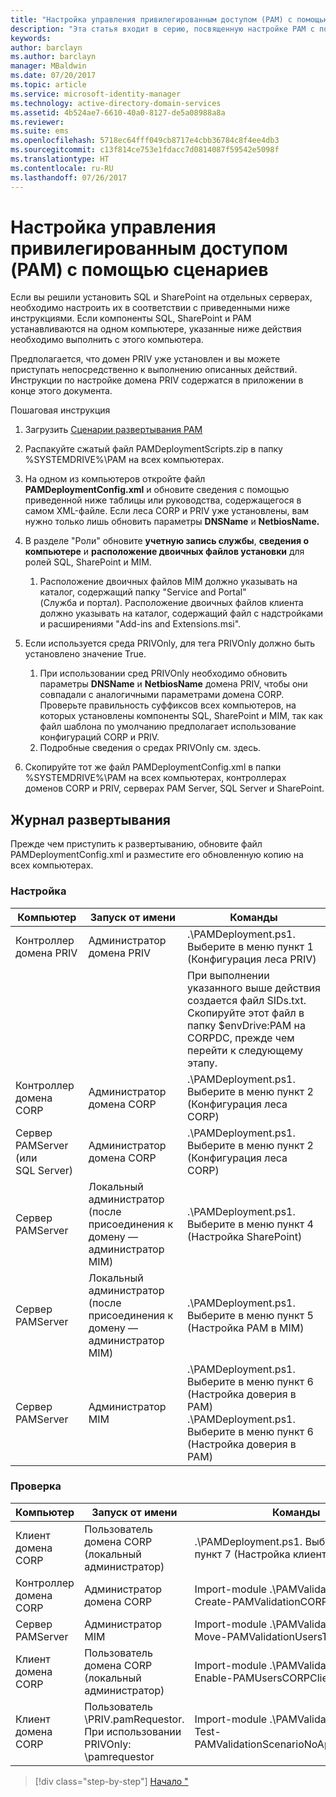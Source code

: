 ```yaml
---
title: "Настройка управления привилегированным доступом (PAM) с помощью сценариев"
description: "Эта статья входит в серию, посвященную настройке PAM с помощью скриптов. Здесь рассматриваются изменения XML-файла, который будет использоваться в скриптах развертывания PAM."
keywords: 
author: barclayn
ms.author: barclayn
manager: MBaldwin
ms.date: 07/20/2017
ms.topic: article
ms.service: microsoft-identity-manager
ms.technology: active-directory-domain-services
ms.assetid: 4b524ae7-6610-40a0-8127-de5a08988a8a
ms.reviewer: 
ms.suite: ems
ms.openlocfilehash: 5718ec64fff049cb8717e4cbb36784c8f4ee4db3
ms.sourcegitcommit: c13f814ce753e1fdacc7d0814087f59542e5098f
ms.translationtype: HT
ms.contentlocale: ru-RU
ms.lasthandoff: 07/26/2017
---
```

# <a name="configure-pam-using-scripts"></a>Настройка управления привилегированным доступом (PAM) с помощью сценариев

Если вы решили установить SQL и SharePoint на отдельных серверах, необходимо настроить их в соответствии с приведенными ниже инструкциями. Если компоненты SQL, SharePoint и PAM устанавливаются на одном компьютере, указанные ниже действия необходимо выполнить с этого компьютера.

Предполагается, что домен PRIV уже установлен и вы можете приступать непосредственно к выполнению описанных действий. Инструкции по настройке домена PRIV содержатся в приложении в конце этого документа.

Пошаговая инструкция

1. Загрузить [Сценарии развертывания PAM](https://www.microsoft.com/download/details.aspx?id=53941)
2. Распакуйте сжатый файл PAMDeploymentScripts.zip в папку %SYSTEMDRIVE%\PAM на всех компьютерах.
3. На одном из компьютеров откройте файл **PAMDeploymentConfig.xml** и обновите сведения с помощью приведенной ниже таблицы или руководства, содержащегося в самом XML-файле. Если леса CORP и PRIV уже установлены, вам нужно только лишь обновить параметры **DNSName** и **NetbiosName.**
4. В разделе "Роли" обновите **учетную запись службы**, **сведения о компьютере** и **расположение двоичных файлов установки** для ролей SQL, SharePoint и MIM.
    1. Расположение двоичных файлов MIM должно указывать на каталог, содержащий папку "Service and Portal" (Служба и портал). Расположение двоичных файлов клиента должно указывать на каталог, содержащий файл с надстройками и расширениями "Add-ins and Extensions.msi".

5. Если используется среда PRIVOnly, для тега PRIVOnly должно быть установлено значение True.
    1. При использовании сред PRIVOnly необходимо обновить параметры **DNSName** и **NetbiosName** домена PRIV, чтобы они совпадали с аналогичными параметрами домена CORP. Проверьте правильность суффиксов всех компьютеров, на которых установлены компоненты SQL, SharePoint и MIM, так как файл шаблона по умолчанию предполагает использование конфигураций CORP и PRIV.
    2. Подробные сведения о средах PRIVOnly см. здесь.

6. Скопируйте тот же файл PAMDeploymentConfig.xml в папки %SYSTEMDRIVE%\PAM на всех компьютерах, контроллерах доменов CORP и PRIV, серверах PAM Server, SQL Server и SharePoint.


## <a name="deployment-worksheet"></a>Журнал развертывания

Прежде чем приступить к развертыванию, обновите файл PAMDeploymentConfig.xml и разместите его обновленную копию на всех компьютерах.

### <a name="setup"></a>Настройка

|Компьютер   | Запуск от имени   |Команды   |
|---|---|---|
|  Контроллер домена PRIV |Администратор домена PRIV   | .\PAMDeployment.ps1. Выберите в меню пункт 1 (Конфигурация леса PRIV)   |
|   |   |  При выполнении указанного выше действия создается файл SIDs.txt. Скопируйте этот файл в папку $envDrive:PAM на CORPDC, прежде чем перейти к следующему этапу. |
| Контроллер домена CORP  |Администратор домена CORP   | .\PAMDeployment.ps1. Выберите в меню пункт 2 (Конфигурация леса CORP)   |
| Сервер PAMServer (или SQL Server)   |Администратор домена CORP   |  .\PAMDeployment.ps1. Выберите в меню пункт 2 (Конфигурация леса CORP)  |
|  Сервер PAMServer |  Локальный администратор (после присоединения к домену — администратор MIM) |  .\PAMDeployment.ps1. Выберите в меню пункт 4 (Настройка SharePoint)  |
| Сервер PAMServer  | Локальный администратор (после присоединения к домену — администратор MIM)  | .\PAMDeployment.ps1. Выберите в меню пункт 5 (Настройка PAM в MIM)   |
|  Сервер PAMServer |Администратор MIM   | .\PAMDeployment.ps1. Выберите в меню пункт 6 (Настройка доверия в PAM) .\PAMDeployment.ps1. Выберите в меню пункт 6 (Настройка доверия в PAM) |

### <a name="validation"></a>Проверка

|  Компьютер | Запуск от имени   | Команды   |
|---|---|---|
| Клиент домена CORP  | Пользователь домена CORP (локальный администратор)  |   .\PAMDeployment.ps1. Выберите в меню пункт 7 (Настройка клиента PAM в MIM)  |
| Контроллер домена CORP  | Администратор домена CORP   | Import-module .\PAMValidation.psm1 ; Create-PAMValidationCORPDCConfig   |
| Сервер PAMServer   | Администратор MIM  | Import-module .\PAMValidation.psm1 ; Move-PAMValidationUsersToPAM  |
| Клиент домена CORP  | Пользователь домена CORP (локальный администратор)   |   Import-module .\PAMValidation.psm1 ; Enable-PAMUsersCORPClientRemote |
|  Клиент домена CORP | <PRIV>Пользователь \PRIV.pamRequestor. При использовании PRIVOnly: <CORP>\pamrequestor   | Import-module .\PAMValidation.psm1 ; Test-PAMValidationScenarioNoApprovalRequest  |


>[!div class="step-by-step"]
[Начало "](sp1-step1-configuring-priv-domain.md)
